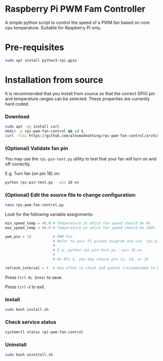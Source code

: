 # Raspberry Pi PWM Fam Controller
A simple python script to control the speed of a PWM fan based on core cpu temperature. Suitable for Raspberry Pi only.

# Pre-requisites
```bash
sudo apt install python3-rpi.gpio
```

# Installation from source
It is recommended that you install from source so that the correct GPIO pin and temperature ranges can be selected. These properties are currently hard coded.

### Download
```bash
sudo apt -qq install curl
mkdir -p rpi-pwm-fan-control && cd $_
curl -fsSL https://github.com/alexmadeathing/rpi-pwm-fan-control/archive/refs/heads/main.tar.gz | tar zxf - --strip=1 && echo DONE
```

### (Optional) Validate fan pin
You may use the `rpi-pin-test.py` utility to test that your fan will turn on and off correctly.

E.g. Turn fan (on pin 18) on:
```bash
python rpi-pin-test.py --pin 18 on
```

### (Optional) Edit the source file to change configuration:
```bash
nano rpi-pwm-fan-control.py
```
Look for the following variable assignments:
```py
min_speed_temp = 40.0 # Temperature at which fan speed should be 0%
max_speed_temp = 60.0 # Temperature at which fan speed should be 100%

pwm_pin = 18          # PWM Pin
                      # Refer to your Pi pinout diagram and use `rpi-pin-test.py` to test pins
                      #
                      # E.g. python rpi-pin-test.py --pin 18 on
                      #
                      # On RPi 4, you may choose pin 12, 14, or 18

refresh_interval = 5  # How often to check and update (recommended to be > 1.0 to reduce stress on CPU and fan)
```
Press `Ctrl-0; Enter` to save.

Press `Ctrl-X` to exit.

### Install
```bash
sudo bash install.sh
```

### Check service status
```bash
systemctl status rpi-pwm-fan-control
```

### Uninstall
```bash
sudo bash uninstall.sh
```
